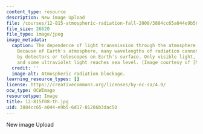 ```yaml
---
content_type: resource
description: New image Upload
file: /courses/12-815-atmospheric-radiation-fall-2008/3884cc65a044e9b56d1781266b3dac50_12-815f08-th.jpg
file_size: 26620
file_type: image/jpeg
image_metadata:
  caption: The dependence of light transmission through the atmosphere on light wavelength.
    Because of Earth's atmosphere, many wavelengths of radiation cannot be observed
    by detectors or telescopes on Earth's surface. Only visible light, radio waves,
    and some ultraviolet light reaches sea level. (Image courtesy of [NASA](http://www.nasa.gov/).)
  credit: ''
  image-alt: Atmospheric radiation blockage.
learning_resource_types: []
license: https://creativecommons.org/licenses/by-nc-sa/4.0/
ocw_type: OCWImage
resourcetype: Image
title: 12-815f08-th.jpg
uid: 3884cc65-a044-e9b5-6d17-81266b3dac50
---
```

New image Upload